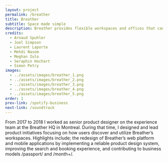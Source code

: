 ```yaml
---
layout: project
permalink: /breather
title: Breather
subtitle: Space made simple
description: Breather provides flexible workspaces and offices that can be kept for hours, days or months. Every space is designed to be comfortable, private and productive, so that users can get to work as soon as they arrive. With hundreds of locations around the world, including New York, San Francisco, Los Angeles and London, there’s always space for what’s next.
credits:
  - Arnaud Spuhler
  - Joel Simpson
  - Laurent Laporte
  - Mehdi Nasom
  - Meghan Iulo
  - Seraphin Hochart
  - Simon Petry
images:
  - ../assets/images/breather_1.png
  - ../assets/images/breather_2.png
  - ../assets/images/breather_3.png
  - ../assets/images/breather_4.png
  - ../assets/images/breather_5.png
order: 1
prev-link: /spotify-business
next-link: /soundtrack
---
```

From 2017 to 2018 I worked as senior product designer on the experience team at the Breather HQ in Montreal. During that time, I designed and lead product initiatives focusing on how users discover and utilize Breather’s workspaces. Highlights include; the redesign of Breather’s web platform and mobile applications by implementing a reliable product design system, improving the search and booking experience, and contributing to business models /passport/ and /month+/.
